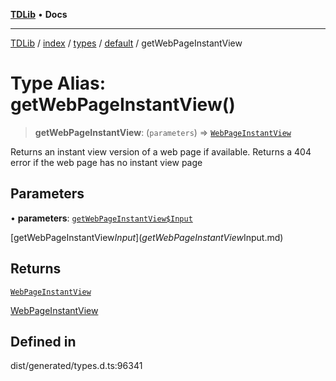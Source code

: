 [**TDLib**](../../../../../../README.md) • **Docs**

***

[TDLib](../../../../../../modules.md) / [index](../../../../../README.md) / [types](../../../README.md) / [default](../README.md) / getWebPageInstantView

# Type Alias: getWebPageInstantView()

> **getWebPageInstantView**: (`parameters`) => [`WebPageInstantView`](WebPageInstantView-1.md)

Returns an instant view version of a web page if available. Returns a 404 error if the web page has no instant view page

## Parameters

• **parameters**: [`getWebPageInstantView$Input`](getWebPageInstantView$Input.md)

[getWebPageInstantView$Input](getWebPageInstantView$Input.md)

## Returns

[`WebPageInstantView`](WebPageInstantView-1.md)

[WebPageInstantView](WebPageInstantView-1.md)

## Defined in

dist/generated/types.d.ts:96341
